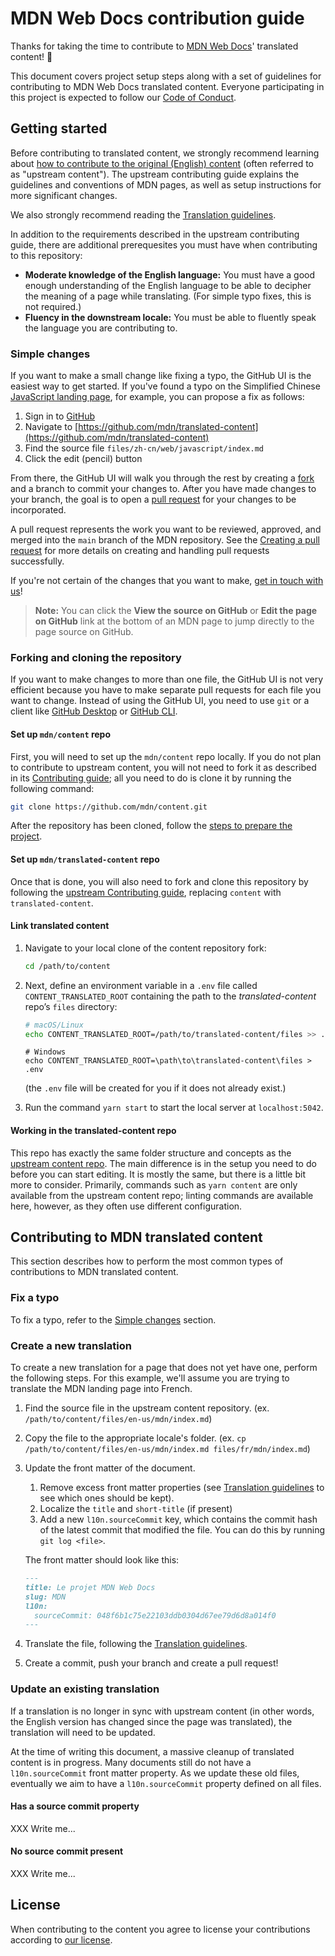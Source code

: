 # MDN Web Docs contribution guide

Thanks for taking the time to contribute to [MDN Web Docs](https://developer.mozilla.org)' translated content! :tada:

This document covers project setup steps along with a set of guidelines for contributing to MDN Web Docs translated content.
Everyone participating in this project is expected to follow our [Code of Conduct](CODE_OF_CONDUCT.md).

## Getting started

Before contributing to translated content, we strongly recommend learning about [how to contribute to the original (English) content][Contributing guide] (often referred to as "upstream content"). The upstream contributing guide explains the guidelines and conventions of MDN pages, as well as setup instructions for more significant changes.

We also strongly recommend reading the [Translation guidelines][].

In addition to the requirements described in the upstream contributing guide, there are additional prerequesites you must have when contributing to this repository:

- **Moderate knowledge of the English language:** You must have a good enough understanding of the English language to be able to decipher the meaning of a page while translating. (For simple typo fixes, this is not required.)
- **Fluency in the downstream locale:** You must be able to fluently speak the language you are contributing to.

### Simple changes

If you want to make a small change like fixing a typo, the GitHub UI is the easiest way to get started.
If you've found a typo on the Simplified Chinese [JavaScript landing page](/zh-CN/docs/Web/JavaScript), for example, you can propose a fix as follows:

1. Sign in to [GitHub](https://github.com/)
2. Navigate to [https://github.com/mdn/translated-content](https://github.com/mdn/translated-content)
3. Find the source file `files/zh-cn/web/javascript/index.md`
4. Click the edit (pencil) button

From there, the GitHub UI will walk you through the rest by creating a [fork](https://docs.github.com/get-started/quickstart/fork-a-repo) and a branch to commit your changes to.
After you have made changes to your branch, the goal is to open a [pull request](https://docs.github.com/en/pull-requests/collaborating-with-pull-requests/proposing-changes-to-your-work-with-pull-requests/about-pull-requests) for your changes to be incorporated.

A pull request represents the work you want to be reviewed, approved, and merged into the `main` branch of the MDN repository.
See the [Creating a pull request](#creating-a-pull-request) for more details on creating and handling pull requests successfully.

If you're not certain of the changes that you want to make, [get in touch with us](/en-US/docs/MDN/Community/Communication_channels)!

> **Note:** You can click the **View the source on GitHub** or **Edit the page on GitHub** link at the bottom of an MDN page to jump directly to the page source on GitHub.

### Forking and cloning the repository

If you want to make changes to more than one file, the GitHub UI is not very efficient because you have to make separate pull requests for each file you want to change.
Instead of using the GitHub UI, you need to use `git` or a client like [GitHub Desktop](https://docs.github.com/en/get-started/using-github/github-desktop) or [GitHub CLI](https://docs.github.com/en/github-cli/github-cli/about-github-cli).

#### Set up `mdn/content` repo

First, you will need to set up the `mdn/content` repo locally. If you do not plan to contribute to upstream content, you will not need to fork it as described in its [Contributing guide](https://github.com/mdn/content/blob/main/CONTRIBUTING.md#forking-and-cloning-the-repository); all you need to do is clone it by running the following command:

```bash
git clone https://github.com/mdn/content.git
```

After the repository has been cloned, follow the [steps to prepare the project](https://github.com/mdn/content/blob/main/CONTRIBUTING.md#preparing-the-project).

#### Set up `mdn/translated-content` repo

Once that is done, you will also need to fork and clone this repository by following the [upstream Contributing guide](https://github.com/mdn/content/blob/main/CONTRIBUTING.md#forking-and-cloning-the-repository), replacing `content` with `translated-content`.

#### Link translated content

1. Navigate to your local clone of the content repository fork:

   ```bash
   cd /path/to/content
   ```

2. Next, define an environment variable in a `.env` file called `CONTENT_TRANSLATED_ROOT` containing the path to the _translated-content_ repo’s `files` directory:

   ```bash
   # macOS/Linux
   echo CONTENT_TRANSLATED_ROOT=/path/to/translated-content/files >> .env
   ```

   ```batch
   # Windows
   echo CONTENT_TRANSLATED_ROOT=\path\to\translated-content\files > .env
   ```

   (the `.env` file will be created for you if it does not already exist.)

3. Run the command `yarn start` to start the local server at `localhost:5042`.

#### Working in the translated-content repo

This repo has exactly the same folder structure and concepts as the [upstream content repo](https://github.com/mdn/content). The main difference is in the setup you need to do before you can start editing. It is mostly the same, but there is a little bit more to consider. Primarily, commands such as `yarn content` are only available from the upstream content repo; linting commands are available here, however, as they often use different configuration.

## Contributing to MDN translated content

This section describes how to perform the most common types of contributions to MDN translated content.

### Fix a typo

To fix a typo, refer to the [Simple changes](#simple-changes) section.

### Create a new translation

To create a new translation for a page that does not yet have one, perform the following steps. For this example, we'll assume you are trying to translate the MDN landing page into French.

1. Find the source file in the upstream content repository. (ex. `/path/to/content/files/en-us/mdn/index.md`)
2. Copy the file to the appropriate locale's folder. (ex. `cp /path/to/content/files/en-us/mdn/index.md files/fr/mdn/index.md`)
3. Update the front matter of the document.

   1. Remove excess front matter properties (see [Translation guidelines][] to see which ones should be kept).
   2. Localize the `title` and `short-title` (if present)
   3. Add a new `l10n.sourceCommit` key, which contains the commit hash of the latest commit that modified the file. You can do this by running `git log <file>`.

   The front matter should look like this:

   ```md
   ---
   title: Le projet MDN Web Docs
   slug: MDN
   l10n:
     sourceCommit: 048f6b1c75e22103ddb0304d67ee79d6d8a014f0
   ---
   ```

4. Translate the file, following the [Translation guidelines][].
5. Create a commit, push your branch and create a pull request!

### Update an existing translation

If a translation is no longer in sync with upstream content (in other words, the English version has changed since the page was translated), the translation will need to be updated.

At the time of writing this document, a massive cleanup of translated content is in progress. Many documents still do not have a `l10n.sourceCommit` front matter property. As we update these old files, eventually we aim to have a `l10n.sourceCommit` property defined on all files.

#### Has a source commit property

XXX Write me...

#### No source commit present

XXX Write me...

## License

When contributing to the content you agree to license your contributions according to [our license](LICENSE.md).

[Contributing guide]: https://github.com/mdn/content/blob/main/CONTRIBUTING.md
[Translation guidelines]: docs/README.md
